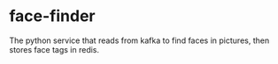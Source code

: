 # face-finder
The python service that reads from kafka to find faces in pictures, then stores face tags in redis.
